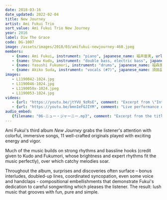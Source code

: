 ```yaml
---
date: 2018-03-16
date_updated: 2022-02-04
title: New Journey
artist: Ami Fukui Trio
sort_value: Ami Fukui Trio New Journey
year: 2016
label: Diw The Grace
code: DG-1007
image: /assets/images/2018/03/amifukui-newjourney-460.jpeg
members:
   - {name: Ami Fukui, instrument: "piano", japanese_name: 福井亜実, url: "https://amifukui.com/"}
   - {name: Show Kudo, instrument: "double bass, electric bass", japanese_name: 工藤精, url: "https://showgun65.exblog.jp/"}
   - {name: Yasushi Fukumori, instrument: "drums", japanese_name: 福森康, url: "https://ameblo.jp/su-shi84/"}
   - {name: Akiko Suda, instrument: "vocals (#7)", japanese_name: 須田晶子, url: "https://akikosuda.wixsite.com/akikosuda"}
images:
   - L1190042-1024.jpg
   - L1190046-1024.jpg
   - L1190050x-1024.jpeg
   - L1190053-1024.jpg
videos: 
   - {url: "https://youtu.be/jtYVU_9zRsE", comment: "Excerpt from \"Into The Sky\", the first track on this album"}
   - {url: "https://youtu.be/bmnIeFGJIYM", comment: "Live performance of the closing track on this CD, \"Burn Red\""}
audio_embed:
   {filename: "06-ニュー・ジャーニー.mp3", comment: "Excerpt from the title track, \"New Journey\":"}
---
```

Ami Fukui's third album *New Journey* grabs the listener's attention with colorful, immersive songs, 11 well-crafted originals played with exciting energy and vigor.

Much of the music builds on strong rhythms and bassline hooks (credit given to Kudo and Fukumori, whose brightness and expert rhythms fit the music perfectly), over which catchy melodies soar.

Throughout the album, surprises and discoveries often surface – bonus interludes, doubled-up lines, coordinated syncopation, even some voice and handclaps - compositional embellishments that demonstrate Fukui's dedication to careful songwriting which pleases the listener. The result: lush music that grooves with fun, pure and simple.